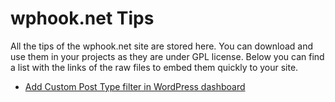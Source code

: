# wphook.net Tips
All the tips of the wphook.net site are stored here. You can download and use them in your projects as they are under GPL license. Below you can find a list with the links of the raw files to embed them quickly to your site.

<ul>
<li><a href="https://raw.githubusercontent.com/ifrountas/wphook-tuts/master/add-cpt-filter-to-dashboard.php">Add Custom Post Type filter in WordPress dashboard</a>
</ul>
